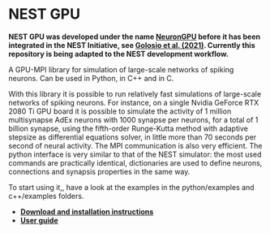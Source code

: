 # NEST GPU

**NEST GPU was developed under the name [NeuronGPU](https://github.com/golosio/NeuronGPU) before it has been integrated in the NEST Initiative, see [Golosio et al. (2021)](https://www.frontiersin.org/articles/10.3389/fncom.2021.627620/full). Currently this repository is being adapted to the NEST development workflow.**

A GPU-MPI library for simulation of large-scale networks of spiking neurons.
Can be used in Python, in C++ and in C.

With this library it is possible to run relatively fast simulations of large-scale networks of spiking neurons. For instance, on a single Nvidia GeForce RTX 2080 Ti GPU board it is possible to simulate the activity of 1 million multisynapse AdEx neurons with 1000 synapse per neurons, for a total of 1 billion synapse, using the fifth-order Runge-Kutta method with adaptive stepsize as differential equations solver, in little more than 70 seconds per second of neural activity.
The MPI communication is also very efficient.
The python interface is very similar to that of the NEST simulator: the most used commands are practically identical, dictionaries are used to define neurons, connections and synapsis properties in the same way.

To start using it,, have a look at the examples in the python/examples and c++/examples folders.

* **[Download and installation instructions](https://github.com/golosio/NESTGPU/wiki/Installation-instructions)**
* **[User guide](https://github.com/golosio/NESTGPU/wiki)**
